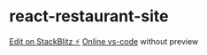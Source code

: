# react-restaurant-site

[Edit on StackBlitz ⚡️](https://stackblitz.com/edit/react-restaurant-site?file=src%2FApp.js)
[Online vs-code](https://vscode.dev/github/RohitKS7/react-restaurant-site/tree/test-vscode) without preview
